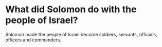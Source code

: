 # What did Solomon do with the people of Israel?

Solomon made the people of Israel become soldiers, servants, officials, officers and commanders.
